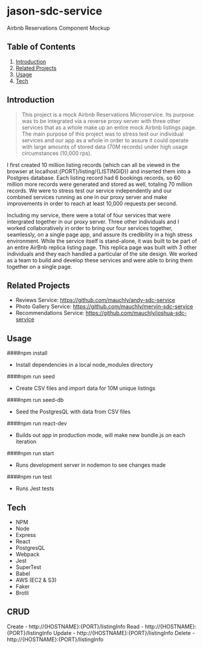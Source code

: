 # jason-sdc-service
Airbnb Reservations Component Mockup

## Table of Contents

1. [Introduction](#Introduction)
1. [Related Projects](#Related-Projects)
1. [Usage](#Usage)
1. [Tech](#Tech)

## Introduction

> This project is a mock Airbnb Reservations Microservice. Its purpose was to be integrated via a reverse proxy server with three other services that as a whole make up an entire mock Airbnb listings page. The main purpose of this project was to stress test our individual services and our app as a whole in order to assure it could operate with large amounts of stored data (70M records) under high usage circumstances (10,000 rps).

I first created 10 million listing records (which can all be viewed in the browser at localhost:{PORT}/listing/{LISTINGID}) and inserted them into a Postgres database. Each listing record had 6 bookings records, so 60 million more records were generated and stored as well, totaling 70 million records. We were to stress test our service independently and our combined services running as one in our proxy server and make improvements in order to reach at least 10,000 requests per second.

Including my service, there were a total of four services that were intergrated together in our proxy server. Three other individuals and I worked collaboratively in order to bring our four services together, seamlessly, on a single page app, and assure its credibility in a high stress environment. While the service itself is stand-alone, it was built to be part of an entire AirBnb replica listing page. This replica page was built with 3 other individuals and they each handled a particular of the site design. We worked as a team to build and develop these services and were able to bring them together on a single page.

## Related Projects

  - Reviews Service: https://github.com/mauchly/andy-sdc-service
  - Photo Gallery Service: https://github.com/mauchly/mervin-sdc-service
  - Recommendations Service: https://github.com/mauchly/joshua-sdc-service

## Usage

####npm install
  - Install dependencies in a local node_modules directory

####npm run seed
  - Create CSV files and import data for 10M unique listings

####npm run seed-db
 - Seed the PostgresQL with data from CSV files

####npm run react-dev
  - Builds out app in production mode, will make new bundle.js on each iteration

####npm run start
  - Runs development server in nodemon to see changes made

####npm run test
  - Runs Jest tests

## Tech

- NPM
- Node
- Express
- React
- PostgresQL
- Webpack
- Jest
- SuperTest
- Babel
- AWS (EC2 & S3)
- Faker
- Brotli

## CRUD

Create - http://{HOSTNAME}:{PORT}/listingInfo
Read - http://{HOSTNAME}:{PORT}/listingInfo
Update - http://{HOSTNAME}:{PORT}/listingInfo
Delete - http://{HOSTNAME}:{PORT}/listingInfo
